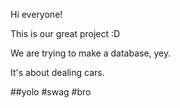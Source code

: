 Hi everyone!

This is our great project :D

We are trying to make a database, yey.

It's about dealing cars.


##yolo #swag #bro
